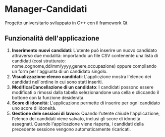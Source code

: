 # Manager-Candidati
Progetto universitario sviluppato in C++ con il framework Qt

## Funzionalità dell'applicazione
1. **Inserimento nuovi candidati**: L'utente può inserire un nuovo candidato attraverso due modalità:
  importando un file CSV contenente una lista di candidati (così strutturato: nome,cognome,dd/mm/yyyy,genere,occupazione)
  oppure compilando un form per l'aggiunta di un candidato singolo.
2. **Visualizzazione elenco candidati**: L'appliczione mostra l'elenco dei candidati nell'ordine in cui sono stati inseriti.
3. **Modifica/Cancellazione di un candidato**: I candidati possono essere modificati o rimossi dalla tabella selezionandone una cella
  e cliccando il bottone con la funzione desiderata.
4. **Score di idoneità**: L'applicazione permette di inserire per ogni candidato uno score di idoneità.
5. **Gestione dele sessioni di lavoro**: Quando l'utente chiude l'applicazione, l'elenco dei candidati viene salvato,
  inclusi gli score di idoneità assegnati. Quando l'applicazione viene riaperta, i candidati della precedente sessione vengono automaticamente ricaricati.
